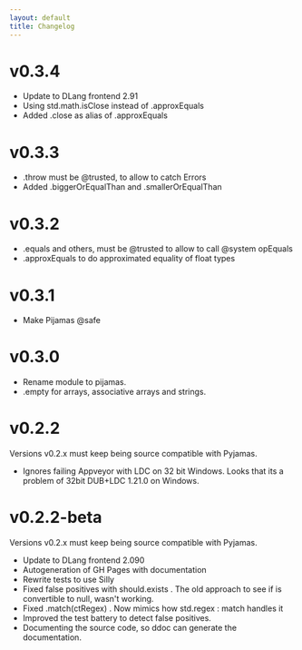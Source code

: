 ```yaml
---
layout: default
title: Changelog
---
```

# v0.3.4

* Update to DLang frontend 2.91
* Using std.math.isClose instead of .approxEquals
* Added .close as alias of .approxEquals

# v0.3.3

* .throw must be @trusted, to allow to catch Errors
* Added .biggerOrEqualThan and .smallerOrEqualThan

# v0.3.2

* .equals and others, must be @trusted to allow to call @system opEquals
* .approxEquals to do approximated equality of float types

# v0.3.1

* Make Pijamas @safe

# v0.3.0

* Rename module to pijamas.
* .empty for arrays, associative arrays and strings.

# v0.2.2

Versions v0.2.x must keep being source compatible with Pyjamas.

* Ignores failing Appveyor with LDC on 32 bit Windows. Looks that its a problem
    of 32bit DUB+LDC 1.21.0 on Windows.

# v0.2.2-beta

Versions v0.2.x must keep being source compatible with Pyjamas.

* Update to DLang frontend 2.090
* Autogeneration of GH Pages with documentation
* Rewrite tests to use Silly
* Fixed false positives with should.exists . The old approach to see if is convertible to null, wasn't working.
* Fixed .match(ctRegex) . Now mimics how std.regex : match handles it
* Improved the test battery to detect false positives.
* Documenting the source code, so ddoc can generate the documentation.



